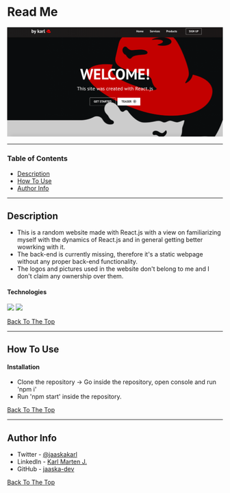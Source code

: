 # Read Me

![Project Image](./screenshot.png)


---

### Table of Contents


- [Description](#description)
- [How To Use](#how-to-use)
- [Author Info](#author-info)

---

## Description

- This is a random website made with React.js with a view on familiarizing myself with the dynamics of React.js and in general getting better wowrking with it.
- The back-end is currently missing, therefore it's a static webpage without any proper back-end functionality.
- The logos and pictures used in the website don't belong to me and I don't claim any ownership over them.

#### Technologies

<img src="https://img.shields.io/badge/react%20-%2320232a.svg?&style=for-the-badge&logo=react&logoColor=%2361DAFB">
<img src="https://img.shields.io/badge/css3%20-%231572B6.svg?&style=for-the-badge&logo=css3&logoColor=white">

[Back To The Top](#read-me)

---

## How To Use

#### Installation

- Clone the repository -> Go inside the repository, open console and run 'npm i'
- Run 'npm start' inside the repository.

[Back To The Top](#read-me)


---

## Author Info

- Twitter - [@jaaskakarl](https://twitter.com/jaaskakarl)
- LinkedIn - [Karl Marten J.](https://linkedin.com/in/karl-marten-jaaska-0646251b3)
- GitHub - [jaaska-dev](https://github.com/jaaska-dev)

[Back To The Top](#read-me)
